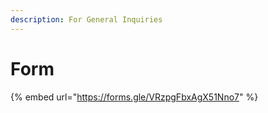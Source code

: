 ```yaml
---
description: For General Inquiries
---
```


# Form

{% embed url="https://forms.gle/VRzpgFbxAgX51Nno7" %}
